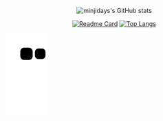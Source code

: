 <div align="center">
  
![minjidays's GitHub stats](https://github-readme-stats.vercel.app/api?username=minjiday&theme=gotham&show_icons=true) 
 
[![Readme Card](https://github-readme-stats.vercel.app/api/pin/?username=minjidays&repo=minji-music&theme=gotham)](https://github.com/minjidays/minji-music)  [![Top Langs](https://github-readme-stats.vercel.app/api/top-langs/?username=minjidays&theme=gotham&layout=compact&langs_count=8m&show_icons=true)](https://github.com/minjidays/github-readme-stats)
  
</div> 


<img src="https://github.com/rafaballerini/rafaballerini/blob/output/github-contribution-grid-snake.svg">
